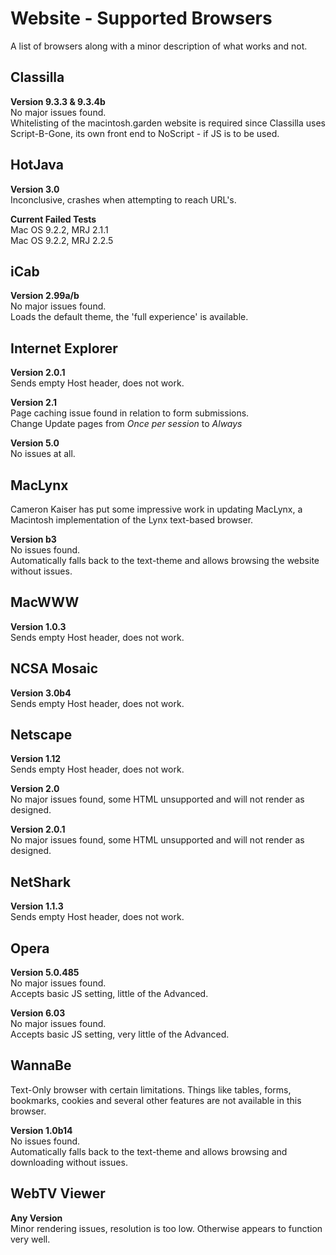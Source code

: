 # Website - Supported Browsers
A list of browsers along with a minor description of what works and not.

## Classilla
**Version 9.3.3 & 9.3.4b**  
No major issues found.  
Whitelisting of the macintosh.garden website is required since Classilla uses Script-B-Gone, its own front end to NoScript - if JS is to be used.

## HotJava
**Version 3.0**  
Inconclusive, crashes when attempting to reach URL's.

**Current Failed Tests**  
Mac OS 9.2.2, MRJ 2.1.1  
Mac OS 9.2.2, MRJ 2.2.5

## iCab
**Version 2.99a/b**  
No major issues found.  
Loads the default theme, the 'full experience' is available.

## Internet Explorer
**Version 2.0.1**  
Sends empty Host header, does not work.

**Version 2.1**  
Page caching issue found in relation to form submissions.  
Change Update pages from *Once per session* to *Always*

**Version 5.0**  
No issues at all.

## MacLynx
Cameron Kaiser has put some impressive work in updating MacLynx, a Macintosh implementation of the Lynx text-based browser.

**Version b3**  
No issues found.  
Automatically falls back to the text-theme and allows browsing the website without issues.

## MacWWW
**Version 1.0.3**  
Sends empty Host header, does not work.

## NCSA Mosaic
**Version 3.0b4**  
Sends empty Host header, does not work.

## Netscape
**Version 1.12**  
Sends empty Host header, does not work.

**Version 2.0**  
No major issues found, some HTML unsupported and will not render as designed.

**Version 2.0.1**  
No major issues found, some HTML unsupported and will not render as designed.

## NetShark
**Version 1.1.3**  
Sends empty Host header, does not work.

## Opera
**Version 5.0.485**  
No major issues found.  
Accepts basic JS setting, little of the Advanced.

**Version 6.03**  
No major issues found.  
Accepts basic JS setting, very little of the Advanced.

## WannaBe
Text-Only browser with certain limitations. Things like tables, forms, bookmarks, cookies and several other features are not available in this browser.

**Version 1.0b14**  
No issues found.  
Automatically falls back to the text-theme and allows browsing and downloading without issues.

## WebTV Viewer
**Any Version**  
Minor rendering issues, resolution is too low. Otherwise appears to function very well.
